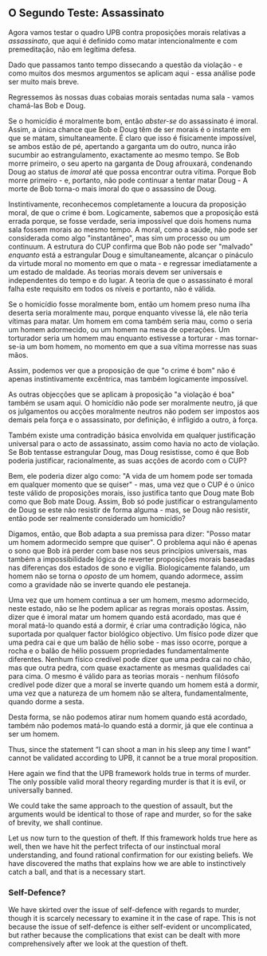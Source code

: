 ## O Segundo Teste: Assassinato

Agora vamos testar o quadro UPB contra proposições morais relativas a *assassinato*, que aqui é definido como matar intencionalmente e com premeditação, não em legítima defesa.

Dado que passamos tanto tempo dissecando a questão da violação - e como muitos dos mesmos argumentos se aplicam aqui - essa análise pode ser muito mais breve.

Regressemos às nossas duas cobaias morais sentadas numa sala - vamos chamá-las Bob e Doug.

Se o homicídio é moralmente bom, então *abster-se* do assassinato é imoral. Assim, a única chance que Bob e Doug têm de ser morais é o instante em que se matam, simultaneamente. É claro que isso é fisicamente impossível, se ambos estão de pé, apertando a garganta um do outro, nunca irão sucumbir ao estrangulamento, exactamente ao mesmo tempo. Se Bob morre primeiro, o seu aperto na garganta de Doug afrouxará, condenando Doug ao status de *imoral* até que possa encontrar outra vítima. Porque Bob morre primeiro - e, portanto, não pode continuar a tentar matar Doug - A morte de Bob torna-o mais imoral do que o assassino de Doug.

Instintivamente, reconhecemos completamente a loucura da proposição moral, de que o crime é bom. Logicamente, sabemos que a proposição está errada porque, se fosse verdade, seria impossível que dois homens numa sala fossem morais ao mesmo tempo. A moral, como a saúde, não pode ser considerada como algo "instantâneo", mas sim um processo ou um continuum. A estrutura do CUP confirma que Bob não pode ser "malvado" *enquanto* está a estrangular Doug e simultaneamente, alcançar o pináculo da virtude moral no momento em que o mata - e regressar imediatamente a um estado de maldade. As teorias morais devem ser universais e independentes do tempo e do lugar. A teoria de que o assassinato é moral falha este requisito em todos os níveis e portanto, não é válida.

Se o homicídio fosse moralmente bom, então um homem preso numa ilha deserta seria moralmente mau, porque enquanto vivesse lá, ele não teria vítimas para matar. Um homem em coma também seria mau, como o seria um homem adormecido, ou um homem na mesa de operações. Um torturador seria um homem mau enquanto estivesse a torturar - mas tornar-se-ia um bom homem, no momento em que a sua vítima morresse nas suas mãos.

Assim, podemos ver que a proposição de que "o crime é bom" não é apenas instintivamente excêntrica, mas também logicamente impossível.

As outras objecções que se aplicam à proposição "a violação é boa" também se usam aqui. O homicídio não pode ser moralmente neutro, já que os julgamentos ou acções moralmente neutros não podem ser impostos aos demais pela força e o assassinato, por definição, é infligido a outro, à força.

Também existe uma contradição básica envolvida em qualquer justificação universal para o acto de assassinato, assim como havia no acto de violação. Se Bob tentasse estrangular Doug, mas Doug resistisse, como é que Bob poderia justificar, racionalmente, as suas acções de acordo com o CUP?

Bem, ele poderia dizer algo como: "A vida de um homem pode ser tomada em qualquer momento que se quiser" - mas, uma vez que o CUP é o único teste válido de proposições morais, isso justifica tanto que Doug mate Bob como que Bob mate Doug. Assim, Bob só pode justificar o estrangulamento de Doug se este não resistir de forma alguma - mas, se Doug não resistir, então pode ser realmente considerado um homicídio?

Digamos, então, que Bob adapta a sua premissa para dizer: "Posso matar um homem adormecido sempre que quiser". O problema aqui não é apenas o sono que Bob irá perder com base nos seus princípios universais, mas também a impossibilidade lógica de reverter proposições morais baseadas nas diferenças dos estados de sono e vigília. Biologicamente falando, um homem não se torna o *oposto* de um homem, quando adormece, assim como a gravidade não se inverte quando ele pestaneja.

Uma vez que um homem continua a ser um homem, mesmo adormecido, neste estado, não se lhe podem aplicar as regras morais opostas. Assim, dizer que é imoral matar um homem quando está acordado, mas que é moral matá-lo quando está a dormir, é criar uma contradição lógica, não suportada por qualquer factor biológico objectivo. Um físico pode dizer que uma pedra cai e que um balão de hélio sobe - mas isso ocorre, porque a rocha e o balão de hélio possuem propriedades fundamentalmente diferentes. Nenhum físico credível pode dizer que uma pedra cai no chão, mas que outra pedra, com quase exactamente as mesmas qualidades cai para cima. O mesmo é válido para as teorias morais - nenhum filósofo credível pode dizer que a moral se inverte quando um homem está a dormir, uma vez que a natureza de um homem não se altera, fundamentalmente, quando dorme a sesta.

Desta forma, se não podemos atirar num homem quando está acordado, também não podemos matá-lo quando está a dormir, já que ele continua a ser um homem.

Thus, since the statement “I can shoot a man in his sleep any time I want” cannot be validated according to UPB, it cannot be a true moral proposition.

Here again we find that the UPB framework holds true in terms of murder. The only possible valid moral theory regarding murder is that it is evil, or universally banned.

We could take the same approach to the question of assault, but the arguments would be identical to those of rape and murder, so for the sake of brevity, we shall continue.

Let us now turn to the question of theft. If this framework holds true here as well, then we have hit the perfect trifecta of our instinctual moral understanding, and found rational confirmation for our existing beliefs. We have discovered the maths that explains how we are able to instinctively catch a ball, and that is a necessary start.

### Self-Defence?

We have skirted over the issue of self-defence with regards to murder, though it is scarcely necessary to examine it in the case of rape. This is not because the issue of self-defence is either self-evident or uncomplicated, but rather because the complications that exist can be dealt with more comprehensively after we look at the question of theft.